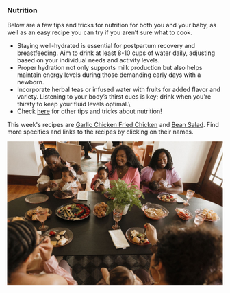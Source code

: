 ### Nutrition
Below are a few tips and tricks for nutrition for both you and your baby, as well as an easy recipe you can try if you aren’t sure what to cook.

* Staying well-hydrated is essential for postpartum recovery and breastfeeding. Aim to drink at least 8-10 cups of water daily, adjusting based on your individual needs and activity levels.
* Proper hydration not only supports milk production but also helps maintain energy levels during those demanding early days with a newborn.
* Incorporate herbal teas or infused water with fruits for added flavor and variety. Listening to your body’s thirst cues is key; drink when you're thirsty to keep your fluid levels optimal.\
* Check [here](https://www.nebraskamed.com/womens-health/pregnancy-birth/postnatal-vitamins-and-postpartum-nutrition-6-tips-for-breastfeeding-moms) for other tips and tricks about nutrition!

This week's recipes are [Garlic Chicken Fried Chicken](/markdown/modules/nutrition/recipes/Garlic%20Chicken.md) and 
[Bean Salad](/markdown/modules/nutrition/recipes/Bean%20Salad.md). Find more specifics and links to the recipes by clicking on their names.

![](/markdown/weeks/images/nutrition_week1.jpg)

